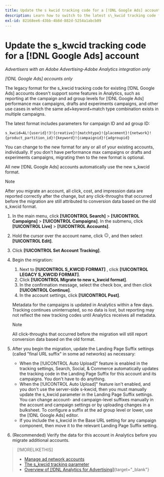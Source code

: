 ```yaml
---
title: Update the s kwcid tracking code for a [!DNL Google Ads] account
description: Learn how to switch to the latest s\_kwcid tracking code for a [!DNL Google Ads] account.
exl-id: 82168ee6-43bb-4b8d-882d-5254a1abcb09
---
```

# Update the s\_kwcid tracking code for a [!DNL Google Ads] account

*Advertisers with an Adobe Advertising-Adobe Analytics integration only*

*[!DNL Google Ads] accounts only*

The legacy format for the s\_kwcid tracking code for existing [!DNL Google Ads] accounts doesn't support some features in Analytics, such as reporting at the campaign and ad group levels for [!DNL Google Ads] performance max campaigns, drafts and experiments campaigns, and other use cases in which the same ad+keyword+match type combination exists in multiple campaigns.

The latest format includes parameters for campaign ID and ad group ID:

```
s_kwcid=AL!{userid}!3!{creative}!{matchtype}!{placement}!{network}!{product_partition_id}!{keyword}!{campaignid}!{adgroupid}
```

You can change to the new format for any or all of your existing accounts, individually. If you don't have performance max campaigns or drafts and experiments campaigns, migrating then to the new format is optional.

All new [!DNL Google Ads] accounts automatically use the new  s\_kwcid format.

>[!NOTE]
>
>After you migrate an account, all click, cost, and impression data are reported correctly after the change, but any click-throughs that occurred before the migration are still attributed to conversion data based on the old s\_kwcid format.

1. In the main menu, click **[!UICONTROL Search]** \> **[!UICONTROL Campaigns]** \> **[!UICONTROL Campaigns]**. In the submenu, click **[!UICONTROL Live]** \> **[!UICONTROL Accounts]**.
1. Hold the cursor over the account name, click ![arrow dropdown icon](/help/search-social-commerce/assets/arrow-dropdown-menu.png), and then select **[!UICONTROL Edit]**.
1. Click **[!UICONTROL Set Account Tracking]**.
1. Begin the migration:

   1. Next to **[!UICONTROL S_KWCID FORMAT]** , click **[!UICONTROL LEGACY S_KWCID FORMAT]**.
   1. Click **[!UICONTROL Migrate to new s_kwcid format]**.
   1. In the confirmation message, select the check box, and then click **[!UICONTROL Continue]**.
   1. In the account settings, click **[!UICONTROL Post]**.

   Metadata for the campaigns is updated in Analytics within a few days. Tracking continues uninterrupted, so no data is lost, but reporting may not reflect the new tracking codes until Analytics receives all metadata.

   >[!NOTE]
   >
   >All click-throughs that occurred before the migration will still report conversion data based on the old format.

1. After you begin the migration, update the Landing Page Suffix settings (called "final URL suffix" in some ad networks) as necessary:

   * When the [!UICONTROL Auto Upload]" feature is enabled in the tracking settings, Search, Social, & Commerce automatically updates the tracking code in the Landing Page Suffix for this account and its campaigns. You don't have to do anything.
   * When the [!UICONTROL Auto Upload]" feature isn't enabled, and you don't use the server-side s-kwcid, then you must manually update the s\_kwcid parameter in the Landing Page Suffix settings. You can change account- and campaign-level suffixes manually in the account and campaign settings or by uploading changes in a bulksheet. To configure a suffix at the ad group level or lower, use the [!DNL Google Ads] editor.
   * If you include the s\_kwcid in the Base URL setting for any campaign component, then move it to the relevant Landing Page Suffix setting.

1. (Recommended) Verify the data for this account in Analytics before you migrate additional accounts.

>[!MORELIKETHIS]
>
>* [Manage ad network accounts](ad-network-account-manage.md)
>* [The s_kwcid tracking parameter](/help/search-social-commerce/tracking/skwcid-tracking-parameter.md)
>* [Overview of [!DNL Analytics for Advertising]](https://experienceleague.adobe.com/docs/advertising/integrations/home.html){target="_blank"}
